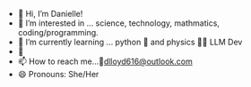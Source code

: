 - 👋 Hi, I’m Danielle!
- 👀 I’m interested in ... science, technology, mathmatics, coding/programming.
- 🌱 I’m currently learning ... python 🐍 and physics 👩‍🔬 LLM Dev
- 💞️
- 📫 How to reach me...📨dlloyd616@outlook.com
- 😄 Pronouns: She/Her


<!---
danistar12/danistar12 is a ✨ special ✨ repository because its `README.md` (this file) appears on your GitHub profile.
You can click the Preview link to take a look at your changes.
--->
